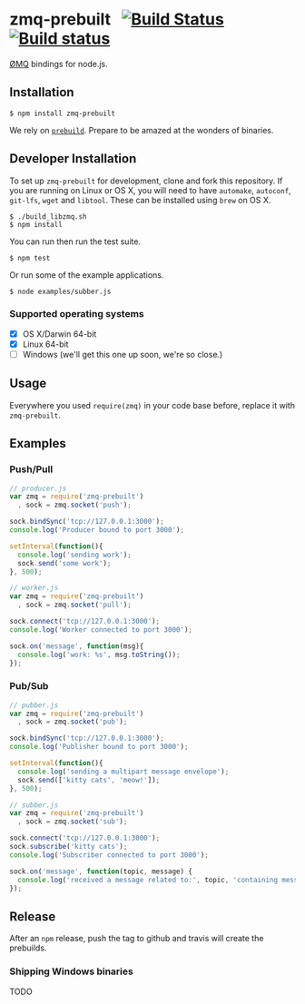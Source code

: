 # zmq-prebuilt &nbsp;&nbsp;[![Build Status](https://travis-ci.org/nteract/zmq-prebuilt.png)](https://travis-ci.org/nteract/zmq-prebuilt) &nbsp;[![Build status](https://ci.appveyor.com/api/projects/status/6u7saauir2msxpou?svg=true)](https://ci.appveyor.com/project/rgbkrk/zmq-prebuilt)

[ØMQ](http://www.zeromq.org/) bindings for node.js.

## Installation

    $ npm install zmq-prebuilt

We rely on [`prebuild`](https://github.com/mafintosh/prebuild). Prepare to be amazed at the wonders of binaries.

## Developer Installation

To set up `zmq-prebuilt` for development, clone and fork this repository. If you are running on Linux
or OS X, you will need to have `automake`, `autoconf`, `git-lfs`, `wget` and `libtool`. These can be installed using `brew` on OS X.

```
$ ./build_libzmq.sh
$ npm install
```

You can run then run the test suite.

```
$ npm test
```

Or run some of the example applications.

```
$ node examples/subber.js
```

### Supported operating systems

* [X] OS X/Darwin 64-bit
* [X] Linux 64-bit
* [ ] Windows (we'll get this one up soon, we're so close.)

## Usage

Everywhere you used `require(zmq)` in your code base before, replace it with `zmq-prebuilt`.

## Examples

### Push/Pull

```js
// producer.js
var zmq = require('zmq-prebuilt')
  , sock = zmq.socket('push');

sock.bindSync('tcp://127.0.0.1:3000');
console.log('Producer bound to port 3000');

setInterval(function(){
  console.log('sending work');
  sock.send('some work');
}, 500);
```

```js
// worker.js
var zmq = require('zmq-prebuilt')
  , sock = zmq.socket('pull');

sock.connect('tcp://127.0.0.1:3000');
console.log('Worker connected to port 3000');

sock.on('message', function(msg){
  console.log('work: %s', msg.toString());
});
```

### Pub/Sub

```js
// pubber.js
var zmq = require('zmq-prebuilt')
  , sock = zmq.socket('pub');

sock.bindSync('tcp://127.0.0.1:3000');
console.log('Publisher bound to port 3000');

setInterval(function(){
  console.log('sending a multipart message envelope');
  sock.send(['kitty cats', 'meow!']);
}, 500);
```

```js
// subber.js
var zmq = require('zmq-prebuilt')
  , sock = zmq.socket('sub');

sock.connect('tcp://127.0.0.1:3000');
sock.subscribe('kitty cats');
console.log('Subscriber connected to port 3000');

sock.on('message', function(topic, message) {
  console.log('received a message related to:', topic, 'containing message:', message);
});
```

## Release

After an `npm` release, push the tag to github and travis will create the prebuilds.

### Shipping Windows binaries

TODO
